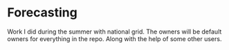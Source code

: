 # Forecasting
Work I did during the summer with national grid.
The owners will be default owners for everything in the repo.
Along with the help of some other users.
